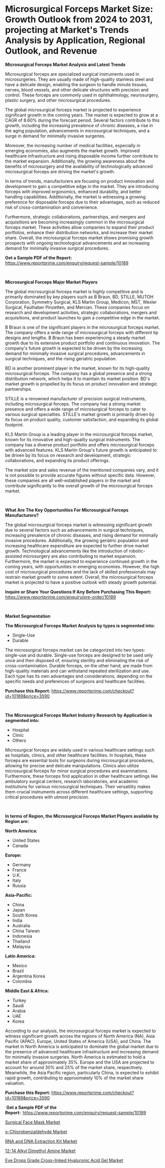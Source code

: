 <p><h1>Microsurgical Forceps Market Size: Growth Outlook from 2024 to 2031, projecting at Market's Trends Analysis by Application, Regional Outlook, and Revenue</h1></p><p><strong>Microsurgical Forceps Market Analysis and Latest Trends</strong></p>
<p><p>Microsurgical forceps are specialized surgical instruments used in microsurgeries. They are usually made of high-quality stainless steel and have a delicate design, enabling the surgeon to handle minute tissues, nerves, blood vessels, and other delicate structures with precision and control. These forceps are commonly used in ophthalmology, neurosurgery, plastic surgery, and other microsurgical procedures.</p><p>The global microsurgical forceps market is projected to experience significant growth in the coming years. The market is expected to grow at a CAGR of 8.60% during the forecast period. Several factors contribute to this growth, including the increasing prevalence of chronic diseases, a rise in the aging population, advancements in microsurgical techniques, and a surge in demand for minimally invasive surgeries.</p><p>Moreover, the increasing number of medical facilities, especially in emerging economies, also augments the market growth. Improved healthcare infrastructure and rising disposable income further contribute to the market expansion. Additionally, the growing awareness about the benefits of microsurgery and the availability of technologically advanced microsurgical forceps are driving the market's growth.</p><p>In terms of trends, manufacturers are focusing on product innovation and development to gain a competitive edge in the market. They are introducing forceps with improved ergonomics, enhanced durability, and better handling capabilities. Additionally, the market is witnessing a growing preference for disposable forceps due to their advantages, such as reduced risk of cross-contamination and convenience.</p><p>Furthermore, strategic collaborations, partnerships, and mergers and acquisitions are becoming increasingly common in the microsurgical forceps market. These activities allow companies to expand their product portfolios, enhance their distribution networks, and increase their market share. Overall, the microsurgical forceps market shows promising growth prospects with ongoing technological advancements and an increasing demand for minimally invasive surgical procedures.</p></p>
<p><strong>Get a Sample PDF of the Report:&nbsp;</strong> <a href="https://www.reportprime.com/enquiry/request-sample/10189">https://www.reportprime.com/enquiry/request-sample/10189</a></p>
<p>&nbsp;</p>
<p><strong>Microsurgical Forceps Major Market Players</strong></p>
<p><p>The global microsurgical forceps market is highly competitive and is primarily dominated by key players such as B Braun, BD, STILLE, MUTOH Corporation, Symmetry Surgical, KLS Martin Group, Medicon, MST, Wexler Surgical, Faulhaber Pinzetten, and Mercian. These companies focus on research and development activities, strategic collaborations, mergers and acquisitions, and product launches to gain a competitive edge in the market.</p><p>B Braun is one of the significant players in the microsurgical forceps market. The company offers a wide range of microsurgical forceps with different tip designs and lengths. B Braun has been experiencing a steady market growth due to its extensive product portfolio and continuous innovation. The company's future growth is expected to be driven by the increasing demand for minimally invasive surgical procedures, advancements in surgical techniques, and the rising geriatric population.</p><p>BD is another prominent player in the market, known for its high-quality microsurgical forceps. The company has a global presence and a strong distribution network, which helps it to maintain its market position. BD's market growth is propelled by its focus on product innovation and strategic partnerships.</p><p>STILLE is a renowned manufacturer of precision surgical instruments, including microsurgical forceps. The company has a strong market presence and offers a wide range of microsurgical forceps to cater to various surgical specialties. STILLE's market growth is primarily driven by its focus on product quality, customer satisfaction, and expanding its global footprint.</p><p>KLS Martin Group is a leading player in the microsurgical forceps market, known for its innovative and high-quality surgical instruments. The company has a diverse product portfolio and offers microsurgical forceps with advanced features. KLS Martin Group's future growth is anticipated to be driven by its focus on research and development, strategic collaborations, and expanding its product offerings.</p><p>The market size and sales revenue of the mentioned companies vary, and it is not possible to provide accurate figures without specific data. However, these companies are all well-established players in the market and contribute significantly to the overall growth of the microsurgical forceps market.</p></p>
<p>&nbsp;</p>
<p><strong>What Are The Key Opportunities For Microsurgical Forceps Manufacturers?</strong></p>
<p><p>The global microsurgical forceps market is witnessing significant growth due to several factors such as advancements in surgical techniques, increasing prevalence of chronic diseases, and rising demand for minimally invasive procedures. Additionally, the growing geriatric population and increasing healthcare expenditure are expected to further drive market growth. Technological advancements like the introduction of robotic-assisted microsurgery are also contributing to market expansion. Furthermore, the market is expected to experience continued growth in the coming years, with opportunities in emerging economies. However, the high cost of microsurgical procedures and the lack of skilled professionals may restrain market growth to some extent. Overall, the microsurgical forceps market is projected to have a positive outlook with steady growth potential.</p></p>
<p><strong>Inquire or Share Your Questions If Any Before Purchasing This Report:</strong> <a href="https://www.reportprime.com/enquiry/pre-order/10189">https://www.reportprime.com/enquiry/pre-order/10189</a></p>
<p>&nbsp;</p>
<p><strong>Market Segmentation</strong></p>
<p><strong>The Microsurgical Forceps Market Analysis by types is segmented into:</strong></p>
<p><ul><li>Single-Use</li><li>Durable</li></ul></p>
<p><p>The microsurgical forceps market can be categorized into two types: single-use and durable. Single-use forceps are designed to be used only once and then disposed of, ensuring sterility and eliminating the risk of cross-contamination. Durable forceps, on the other hand, are made from high-quality materials and can withstand repeated sterilization and use. Each type has its own advantages and considerations, depending on the specific needs and preferences of surgeons and healthcare facilities.</p></p>
<p><strong>Purchase this Report:&nbsp;</strong><a href="https://www.reportprime.com/checkout?id=10189&price=3590">https://www.reportprime.com/checkout?id=10189&price=3590</a></p>
<p>&nbsp;</p>
<p><strong>The Microsurgical Forceps Market Industry Research by Application is segmented into:</strong></p>
<p><ul><li>Hospital</li><li>Clinic</li><li>Others</li></ul></p>
<p><p>Microsurgical forceps are widely used in various healthcare settings such as hospitals, clinics, and other healthcare facilities. In hospitals, these forceps are essential tools for surgeons during microsurgical procedures, allowing for precise and delicate manipulations. Clinics also utilize microsurgical forceps for minor surgical procedures and examinations. Furthermore, these forceps find application in other healthcare settings like ambulatory surgical centers, research laboratories, and academic institutions for various microsurgical techniques. Their versatility makes them crucial instruments across different healthcare settings, supporting critical procedures with utmost precision.</p></p>
<p>&nbsp;</p>
<p><strong>In terms of Region, the Microsurgical Forceps Market Players available by Region are:</strong></p>
<p>
    <p> <strong> North America: </strong>
        <ul>
            <li>United States</li>
            <li>Canada</li>
        </ul>
        </p> 
    <p> <strong> Europe: </strong>
        <ul>
            <li>Germany</li>
            <li>France</li>
            <li>U.K.</li>
            <li>Italy</li>
            <li>Russia</li>
        </ul>
        </p> 
    <p> <strong> Asia-Pacific: </strong>
        <ul>
            <li>China</li>
            <li>Japan</li>
            <li>South Korea</li>
            <li>India</li>
            <li>Australia</li>
            <li>China Taiwan</li>
            <li>Indonesia</li>
            <li>Thailand</li>
            <li>Malaysia</li>
        </ul>
        </p> 
    <p> <strong> Latin America: </strong>
        <ul>
            <li>Mexico</li>
            <li>Brazil</li>
            <li>Argentina Korea</li>
            <li>Colombia</li>
        </ul>
        </p> 
    <p> <strong> Middle East & Africa: </strong>
        <ul>
            <li>Turkey</li>
            <li>Saudi</li>
            <li>Arabia</li>
            <li>UAE</li>
            <li>Korea</li>
        </ul>
    </p>
    </p>
<p><p>According to our analysis, the microsurgical forceps market is expected to witness significant growth across the regions of North America (NA), Asia Pacific (APAC), Europe, United States of America (USA), and China. The market in North America is anticipated to dominate the global market due to the presence of advanced healthcare infrastructure and increasing demand for minimally invasive surgeries. North America is estimated to hold a market share of approximately 35%. Europe and the USA are projected to account for around 30% and 25% of the market share, respectively. Meanwhile, the Asia Pacific region, particularly China, is expected to exhibit rapid growth, contributing to approximately 10% of the market share valuation.</p></p>
<p><strong>Purchase this Report: </strong><a href="https://www.reportprime.com/checkout?id=10189&price=3590">https://www.reportprime.com/checkout?id=10189&price=3590</a></p>
<p>&nbsp;<strong>Get a Sample PDF of the Report:&nbsp;&nbsp;</strong><a href="https://www.reportprime.com/enquiry/request-sample/10189">https://www.reportprime.com/enquiry/request-sample/10189</a></p>
<p><strong></strong></p>
<p><p><a href="https://github.com/maelibra/Market-Research-Report-List-1/blob/main/surgical-face-mask-market.md">Surgical Face Mask Market</a></p><p><a href="https://medium.com/@angelaarnold1941/decoding-o-chlorobenzaldehyde-market-metrics-market-share-trends-and-growth-patterns-dfefae47ce11">o-Chlorobenzaldehyde Market</a></p><p><a href="https://github.com/bonganingubeni/Market-Research-Report-List-1/blob/main/rna-and-dna-extraction-kit-market.md">RNA and DNA Extraction Kit Market</a></p><p><a href="https://medium.com/@angelaarnold1941/12-14-alkyl-dimethyl-amine-market-insights-into-market-cagr-market-trends-and-growth-strategies-699e455b2578">12-14 Alkyl Dimethyl Amine Market</a></p><p><a href="https://medium.com/@angelaarnold1941/eye-drops-grade-cross-linked-hyaluronic-acid-gel-market-trends-and-market-analysis-forecasted-for-971f42bea1f0">Eye Drops Grade Cross-linked Hyaluronic Acid Gel Market</a></p></p>